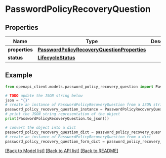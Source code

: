 # PasswordPolicyRecoveryQuestion


## Properties

Name | Type | Description | Notes
------------ | ------------- | ------------- | -------------
**properties** | [**PasswordPolicyRecoveryQuestionProperties**](PasswordPolicyRecoveryQuestionProperties.md) |  | [optional] 
**status** | [**LifecycleStatus**](LifecycleStatus.md) |  | [optional] 

## Example

```python
from openapi_client.models.password_policy_recovery_question import PasswordPolicyRecoveryQuestion

# TODO update the JSON string below
json = "{}"
# create an instance of PasswordPolicyRecoveryQuestion from a JSON string
password_policy_recovery_question_instance = PasswordPolicyRecoveryQuestion.from_json(json)
# print the JSON string representation of the object
print(PasswordPolicyRecoveryQuestion.to_json())

# convert the object into a dict
password_policy_recovery_question_dict = password_policy_recovery_question_instance.to_dict()
# create an instance of PasswordPolicyRecoveryQuestion from a dict
password_policy_recovery_question_form_dict = password_policy_recovery_question.from_dict(password_policy_recovery_question_dict)
```
[[Back to Model list]](../README.md#documentation-for-models) [[Back to API list]](../README.md#documentation-for-api-endpoints) [[Back to README]](../README.md)


